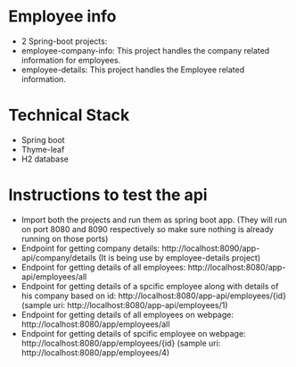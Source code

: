 
# Employee info

- 2 Spring-boot projects:
- employee-company-info: This project handles the company related information for employees.
- employee-details: This project handles the Employee related information.


# Technical Stack
- Spring boot
- Thyme-leaf
- H2 database


# Instructions to test the api
- Import both the projects and run them as spring boot app. (They will run on port 8080 and 8090 respectively so make sure nothing is already running on those ports)
- Endpoint for getting company details: http://localhost:8090/app-api/company/details (It is being use by employee-details project)
- Endpoint for getting details of all employees: http://localhost:8080/app-api/employees/all
- Endpoint for getting details of a spcific employee along with details of his company based on id: http://localhost:8080/app-api/employees/{id} (sample uri: http://localhost:8080/app-api/employees/1)
- Endpoint for getting details of all employees on webpage: http://localhost:8080/app/employees/all
- Endpoint for getting details of spcific employee on webpage: http://localhost:8080/app/employees/{id} (sample uri: http://localhost:8080/app/employees/4)

